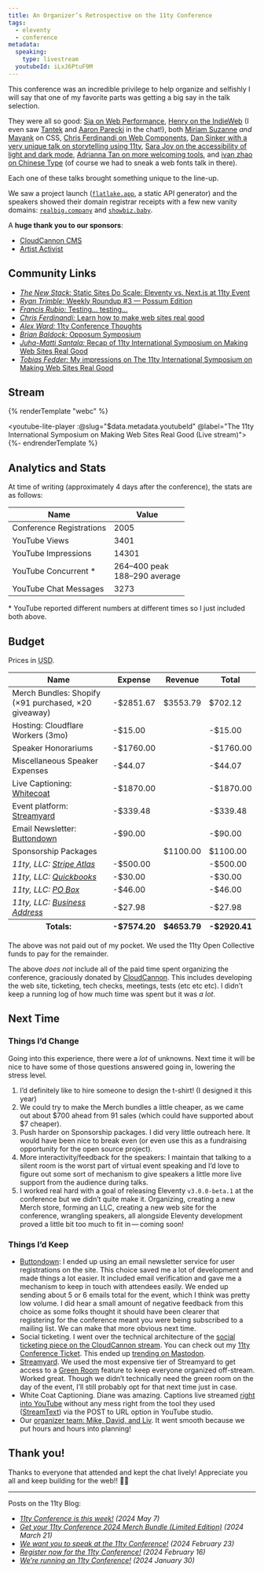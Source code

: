 ```yaml
---
title: An Organizer’s Retrospective on the 11ty Conference
tags:
  - eleventy
  - conference
metadata:
  speaking:
    type: livestream
  youtubeId: iLxJ6PtuF9M
---
```

This conference was an incredible privilege to help organize and selfishly I will say that one of my favorite parts was getting a big say in the talk selection.

They were all so good: [Sia on Web Performance](https://conf.11ty.dev/2024/you-re-probably-doing-web-performance-wrong/), [Henry on the IndieWeb](https://conf.11ty.dev/2024/digital-frontiers-indieweb-cowboys-and-a-place-online-to-call-your-own/) (I even saw [Tantek](https://tantek.com/) and [Aaron Parecki](https://aaronparecki.com/) in the chat!), both [Miriam Suzanne](https://conf.11ty.dev/2024/hints-and-suggestions-first-do-no-harm/) _and_ [Mayank](https://conf.11ty.dev/2024/dont-fear-the-cascade/) on CSS, [Chris Ferdinandi on Web Components](https://conf.11ty.dev/2024/come-to-the-light-side-html-web-components/), [Dan Sinker with a very unique talk on storytelling using 11ty](https://conf.11ty.dev/2024/building-a-town-that-doesnt-exist/), [Sara Joy on the accessibility of light and dark mode](https://conf.11ty.dev/2024/light-mode-versus-dark-mode/), [Adrianna Tan on more welcoming tools](https://conf.11ty.dev/2024/11ty-sites-for-people-who-dont-think-they-are-web-developers/), and [ivan zhao on Chinese Type](https://conf.11ty.dev/2024/chinese-type-systems/) (of course we had to sneak a web fonts talk in there).

Each one of these talks brought something unique to the line-up.

We saw a project launch ([`flatlake.app`](https://flatlake.app/), a static API generator) and the speakers showed their domain registrar receipts with a few new vanity domains: [`realbig.company`](https://realbig.company/) and [`showbiz.baby`](https://showbiz.baby/).

A **huge thank you to our sponsors**:

- [CloudCannon CMS](https://cloudcannon.com/eleventy-cms/?utm_campaign=11tyConf&utm_source=11tyconf)
- [Artist Activist](https://artact.io/)

## Community Links

- [_The New Stack:_ Static Sites Do Scale: Eleventy vs. Next.js at 11ty Event](https://thenewstack.io/static-sites-do-scale-eleventy-vs-next-js-at-11ty-event/)
- [_Ryan Trimble:_ Weekly Roundup #3 — Possum Edition](https://ryantrimble.com/blog/weekly-roundup-3/)
- [_Francis Rubio:_ Testing… testing…](https://francisrub.io/notes/testing-testing/)
- [_Chris Ferdinandi:_ Learn how to make web sites real good](https://gomakethings.com/learn-how-to-make-websites-real-good/)
- [_Alex Ward:_ 11ty Conference Thoughts](https://alextheward.com/posts/11ty-conference-thoughts/)
- [_Brian Baldock:_ Opposum Symposium](https://www.brianbaldock.com/blog/opossum-symposium/)
- [_Juha-Matti Santala:_ Recap of 11ty International Symposium on Making Web Sites Real Good](https://hamatti.org/posts/recap-of-international-symposium-on-making-web-sites-real-good/)
- [_Tobias Fedder:_ My impressions on The 11ty International Symposium on Making Web Sites Real Good](https://tfedder.de/blog/impressions-11ty-conference/)

## Stream

{% renderTemplate "webc" %}<div><youtube-lite-player :@slug="$data.metadata.youtubeId" @label="The 11ty International Symposium on Making Web Sites Real Good (Live stream)"></youtube-lite-player></div>{%- endrenderTemplate %}

## Analytics and Stats

At time of writing (approximately 4 days after the conference), the stats are as follows:

<table>
  <thead>
    <tr>
      <th>Name</th>
      <th class="numeric">Value</th>
    </tr>
  </thead>
  <tbody>
    <tr>
      <td>Conference Registrations</td>
      <td class="numeric">2005</td>
    </tr>
    <tr>
      <td>YouTube Views</td>
      <td class="numeric">3401</td>
    </tr>
    <tr>
      <td>YouTube Impressions</td>
      <td class="numeric">14301</td>
    </tr>
    <tr>
    <tr>
      <td>YouTube Concurrent *</td>
      <td class="numeric">264–400 peak<br>188–290 average</td>
    </tr>
    <tr>
      <td>YouTube Chat Messages</td>
      <td class="numeric">3273</td>
    </tr>
  </tbody>
</table>

\* YouTube reported different numbers at different times so I just included both above.

## Budget

Prices in <abbr title="United States Dollar">USD</abbr>.

<table>
  <thead>
    <tr>
      <th>Name</th>
      <th class="numeric">Expense</th>
      <th class="numeric">Revenue</th>
      <th class="numeric">Total</th>
    </tr>
  </thead>
  <tfoot>
    <tr>
      <th>Totals:</th>
      <th class="numeric">-$7574.20</th>
      <th class="numeric">$4653.79</th>
      <th class="numeric">-$2920.41</th>
    </tr>
  </tfoot>
  <tbody>
    <tr>
      <td>Merch Bundles: Shopify (×91 purchased, ×20 giveaway)</td>
      <td class="numeric">-$2851.67</td>
      <td class="numeric">$3553.79</td>
      <td class="numeric">$702.12</td>
    </tr>
    <tr>
      <td>Hosting: Cloudflare Workers (3mo)</td>
      <td class="numeric">-$15.00</td>
      <td class="numeric"></td>
      <td class="numeric">-$15.00</td>
    </tr>
    <tr>
      <td>Speaker Honorariums</td>
      <td class="numeric">-$1760.00</td>
      <td class="numeric"></td>
      <td class="numeric">-$1760.00</td>
    </tr>
    <tr>
      <td>Miscellaneous Speaker Expenses</td>
      <td class="numeric">-$44.07</td>
      <td class="numeric"></td>
      <td class="numeric">-$44.07</td>
    </tr>
    <tr>
      <td>Live Captioning: <a href="https://whitecoatcaptioning.com/">Whitecoat</a></td>
      <td class="numeric">-$1870.00</td>
      <td class="numeric"></td>
      <td class="numeric">-$1870.00</td>
    </tr>
    <tr>
      <td>Event platform: <a href="https://streamyard.com/">Streamyard</a></td>
      <td class="numeric">-$339.48</td>
      <td class="numeric"></td>
      <td class="numeric">-$339.48</td>
    </tr>
    <tr>
      <td>Email Newsletter: <a href="https://buttondown.email/">Buttondown</a></td>
      <td class="numeric">-$90.00</td>
      <td class="numeric"></td>
      <td class="numeric">-$90.00</td>
    </tr>
    <tr>
      <td>Sponsorship Packages</td>
      <td class="numeric"></td>
      <td class="numeric">$1100.00</td>
      <td class="numeric">$1100.00</td>
    </tr>
    <tr>
      <td><em>11ty, LLC: <a href="https://stripe.com/atlas">Stripe Atlas</a></em></td>
      <td class="numeric">-$500.00</td>
      <td class="numeric"></td>
      <td class="numeric">-$500.00</td>
    </tr>
    <tr>
      <td><em>11ty, LLC: <a href="https://quickbooks.intuit.com/">Quickbooks</a></em></td>
      <td class="numeric">-$30.00</td>
      <td class="numeric"></td>
      <td class="numeric">-$30.00</td>
    </tr>
    <tr>
      <td><em>11ty, LLC: <a href="https://www.usps.com/">PO Box</a></em></td>
      <td class="numeric">-$46.00</td>
      <td class="numeric"></td>
      <td class="numeric">-$46.00</td>
    </tr>
    <tr>
      <td><em>11ty, LLC: <a href="https://physicaladdress.com/">Business Address</a></em></td>
      <td class="numeric">-$27.98</td>
      <td class="numeric"></td>
      <td class="numeric">-$27.98</td>
    </tr>
  </tbody>
</table>

The above was not paid out of my pocket. We used the 11ty Open Collective funds to pay for the remainder.

The above _does not_ include all of the paid time spent organizing the conference, graciously donated by [CloudCannon](https://cloudcannon.com/eleventy-cms/?utm_campaign=11tyConf&utm_source=11tyconf). This includes developing the web site, ticketing, tech checks, meetings, tests (etc etc etc). I didn’t keep a running log of how much time was spent but it was _a lot_.

## Next Time

### Things I’d Change

Going into this experience, there were a _lot_ of unknowns. Next time it will be nice to have some of those questions answered going in, lowering the stress level.

1. I’d definitely like to hire someone to design the t-shirt! (I designed it this year)
1. We could try to make the Merch bundles a little cheaper, as we came out about $700 ahead from 91 sales (which could have supported about $7 cheaper).
1. Push harder on Sponsorship packages. I did very little outreach here. It would have been nice to break even (or even use this as a fundraising opportunity for the open source project).
1. More interactivity/feedback for the speakers: I maintain that talking to a silent room is the worst part of virtual event speaking and I’d love to figure out some sort of mechanism to give speakers a little more live support from the audience during talks.
1. I worked real hard with a goal of releasing Eleventy `v3.0.0-beta.1` at the conference but we didn’t quite make it. Organizing, creating a new Merch store, forming an LLC, creating a new web site for the conference, wrangling speakers, all alongside Eleventy development proved a little bit too much to fit in — coming soon!

### Things I’d Keep

* [Buttondown](https://buttondown.email/): I ended up using an email newsletter service for user registrations on the site. This choice saved me a lot of development and made things a lot easier. It included email verification and gave me a mechanism to keep in touch with attendees easily. We ended up sending about 5 or 6 emails total for the event, which I think was pretty low volume. I did hear a small amount of negative feedback from this choice as some folks thought it should have been clearer that registering for the conference meant you were being subscribed to a mailing list. We can make that more obvious next time.
* Social ticketing. I went over the technical architecture of the [social ticketing piece on the CloudCannon stream](https://www.youtube.com/watch?v=QPOkigRYYkI). You can check out my [11ty Conference Ticket](https://conf.11ty.dev/tickets/876cecc5531648eab7137c5f853c7539). This ended up [trending on Mastodon](https://mastodon.bot/@trending/111943026303611007).
* [Streamyard](https://streamyard.com/). We used the most expensive tier of Streamyard to get access to a [Green Room](https://support.streamyard.com/hc/en-us/articles/6342816437268-Using-the-Greenroom) feature to keep everyone organized off-stream. Worked great. Though we didn’t technically need the green room on the day of the event, I’ll still probably opt for that next time just in case.
* White Coat Captioning. Diane was amazing. Captions live streamed [right into YouTube](https://support.google.com/youtube/answer/6373554?hl=en&visit_id=638512266870742836-3069583701&rd=1#zippy=%2Cautomatic-captions-on-live-stream-videos) without any mess right from the tool they used ([StreamText](https://support.streamtext.net/hc/en-us/articles/360045245951-Real-Time-Caption-Ingestion-API-for-posting-captions-to-a-URL)) via the POST to URL option in YouTube studio.
* Our [organizer team: Mike, David, and Liv](https://conf.11ty.dev/#team). It went smooth because we put hours and hours into planning!

## Thank you!

Thanks to everyone that attended and kept the chat lively! Appreciate you all and keep building for the web!! 🙌🏻

---

Posts on the 11ty Blog:
* _[11ty Conference is this week!](https://www.11ty.dev/blog/11ty-conf-final-week/) (2024 May 7)_
* _[Get your 11ty Conference 2024 Merch Bundle (Limited Edition)](https://www.11ty.dev/blog/merch/) (2024 March 21)_
* _[We want you to speak at the 11ty Conference!](https://www.11ty.dev/blog/conference-cfp/) (2024 February 23)_
* _[Register now for the 11ty Conference!](https://www.11ty.dev/blog/register-for-11ty-conf/) (2024 February 16)_
* _[We’re running an 11ty Conference!](https://www.11ty.dev/blog/conference/) (2024 January 30)_